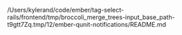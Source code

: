 /Users/kylerand/code/ember/tag-select-rails/frontend/tmp/broccoli_merge_trees-input_base_path-t9gtt7Zq.tmp/12/ember-qunit-notifications/README.md